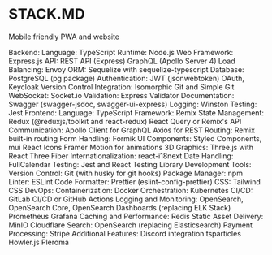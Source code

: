 # STACK.MD

Mobile friendly PWA and website

Backend:
Language: TypeScript
Runtime: Node.js
Web Framework: Express.js
API:
REST API (Express)
GraphQL (Apollo Server 4)
Load Balancing: Envoy
ORM: Sequelize with sequelize-typescript
Database: PostgreSQL (pg package)
Authentication:
JWT (jsonwebtoken)
OAuth, Keycloak
Version Control Integration: Isomorphic Git and Simple Git
WebSocket: Socket.io
Validation: Express Validator
Documentation: Swagger (swagger-jsdoc, swagger-ui-express)
Logging: Winston
Testing: Jest
Frontend:
Language: TypeScript
Framework: Remix
State Management:
Redux (@reduxjs/toolkit and react-redux)
React Query or Remix's
API Communication:
Apollo Client for GraphQL
Axios for REST
Routing: Remix built-in routing
Form Handling: Formik
UI Components:
Styled Components, mui
React Icons
Framer Motion for animations
3D Graphics: Three.js with React Three Fiber
Internationalization: react-i18next
Date Handling: FullCalendar
Testing: Jest and React Testing Library
Development Tools:
Version Control: Git (with husky for git hooks)
Package Manager: npm
Linter: ESLint
Code Formatter: Prettier (eslint-config-prettier)
CSS: Tailwind CSS
DevOps:
Containerization: Docker
Orchestration: Kubernetes
CI/CD: GitLab CI/CD or GitHub Actions
Logging and Monitoring:
OpenSearch, OpenSearch Core, OpenSearch Dashboards (replacing ELK Stack)
Prometheus
Grafana
Caching and Performance:
Redis
Static Asset Delivery:
MinIO
Cloudflare
Search:
OpenSearch (replacing Elasticsearch)
Payment Processing:
Stripe
Additional Features:
Discord integration
tsparticles
Howler.js
Pleroma
